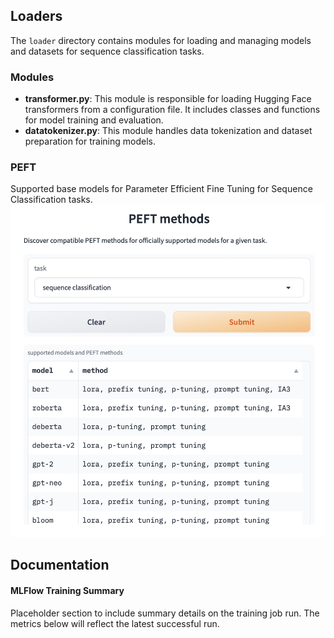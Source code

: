 ## Loaders
The `loader` directory contains modules for loading and managing models and datasets for sequence classification tasks.

### Modules

- **transformer.py**: This module is responsible for loading Hugging Face transformers from a configuration file. It includes classes and functions for model training and evaluation.
- **datatokenizer.py**: This module handles data tokenization and dataset preparation for training models.

### PEFT
Supported base models for Parameter Efficient Fine Tuning for Sequence Classification tasks.
<img src="../../../docs/static/img/peft.png"/>

## Documentation
#### MLFlow Training Summary
Placeholder section to include summary details on the training job run. The metrics below will reflect the latest successful run.
    